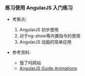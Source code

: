 ### 练习使用 AngularJS 入门练习

- 考察点:
    1. AngularJS 初步使用
    2. 对于ng-show等内置指令的使用
    3. AngularJS 动画的简单应用

- 参考资料:
    - 饿了吗网站
    - [AngularJS Guide Animations](https://docs.angularjs.org/guide/animations)
